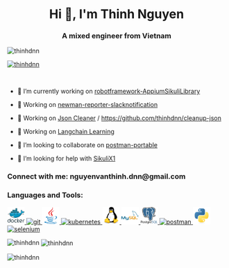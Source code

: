 <h1 align="center">Hi 👋, I'm Thinh Nguyen</h1>
<h3 align="center">A mixed engineer from Vietnam</h3>

<p align="left"> <img src="https://komarev.com/ghpvc/?username=thinhdnn&label=Profile%20views&color=0e75b6&style=flat" alt="thinhdnn" /> </p>

<p align="left"> <a href="https://github.com/ryo-ma/github-profile-trophy"><img src="https://github-profile-trophy.vercel.app/?username=thinhdnn" alt="thinhdnn" /></a> </p>

<p align="left"> <a href="https://twitter.com/" target="blank"><img src="https://img.shields.io/twitter/follow/?logo=twitter&style=for-the-badge" alt="" /></a> </p>

- 🔭 I’m currently working on [robotframework-AppiumSikuliLibrary](https://pypi.org/project/robotframework-AppiumSikuliLibrary/)
- 🔭 Working on [newman-reporter-slacknotification](https://www.npmjs.com/package/newman-reporter-slacknotification)
- 🔭 Working on [Json Cleaner](https://cleanup-json.vercel.app) / https://github.com/thinhdnn/cleanup-json
- 🔭 Working on [Langchain Learning](https://github.com/thinhdnn/learning-langchain)
- 👯 I’m looking to collaborate on [postman-portable](https://github.com/portapps/postman-portable)

- 🤝 I’m looking for help with [SikuliX1](https://github.com/RaiMan/SikuliX1)

<h3 align="left">Connect with me: nguyenvanthinh.dnn@gmail.com</h3>
<p align="left">
</p>

<h3 align="left">Languages and Tools:</h3>
<p align="left"> <a href="https://www.docker.com/" target="_blank" rel="noreferrer"> <img src="https://raw.githubusercontent.com/devicons/devicon/master/icons/docker/docker-original-wordmark.svg" alt="docker" width="40" height="40"/> </a> <a href="https://git-scm.com/" target="_blank" rel="noreferrer"> <img src="https://www.vectorlogo.zone/logos/git-scm/git-scm-icon.svg" alt="git" width="40" height="40"/> </a> <a href="https://www.java.com" target="_blank" rel="noreferrer"> <img src="https://raw.githubusercontent.com/devicons/devicon/master/icons/java/java-original.svg" alt="java" width="40" height="40"/> </a> <a href="https://kubernetes.io" target="_blank" rel="noreferrer"> <img src="https://www.vectorlogo.zone/logos/kubernetes/kubernetes-icon.svg" alt="kubernetes" width="40" height="40"/> </a> <a href="https://www.linux.org/" target="_blank" rel="noreferrer"> <img src="https://raw.githubusercontent.com/devicons/devicon/master/icons/linux/linux-original.svg" alt="linux" width="40" height="40"/> </a> <a href="https://www.mysql.com/" target="_blank" rel="noreferrer"> <img src="https://raw.githubusercontent.com/devicons/devicon/master/icons/mysql/mysql-original-wordmark.svg" alt="mysql" width="40" height="40"/> </a> <a href="https://www.postgresql.org" target="_blank" rel="noreferrer"> <img src="https://raw.githubusercontent.com/devicons/devicon/master/icons/postgresql/postgresql-original-wordmark.svg" alt="postgresql" width="40" height="40"/> </a> <a href="https://postman.com" target="_blank" rel="noreferrer"> <img src="https://www.vectorlogo.zone/logos/getpostman/getpostman-icon.svg" alt="postman" width="40" height="40"/> </a> <a href="https://www.python.org" target="_blank" rel="noreferrer"> <img src="https://raw.githubusercontent.com/devicons/devicon/master/icons/python/python-original.svg" alt="python" width="40" height="40"/> </a> <a href="https://www.selenium.dev" target="_blank" rel="noreferrer"> <img src="https://raw.githubusercontent.com/detain/svg-logos/780f25886640cef088af994181646db2f6b1a3f8/svg/selenium-logo.svg" alt="selenium" width="40" height="40"/> </a> </p>

<p><img align="left" src="https://github-readme-stats.vercel.app/api/top-langs?username=thinhdnn&show_icons=true&locale=en&layout=compact" alt="thinhdnn" /></p>

<p>&nbsp;<img align="center" src="https://github-readme-stats.vercel.app/api?username=thinhdnn&show_icons=true&locale=en" alt="thinhdnn" /></p>

<p><img align="center" src="https://github-readme-streak-stats.herokuapp.com/?user=thinhdnn&" alt="thinhdnn" /></p>
